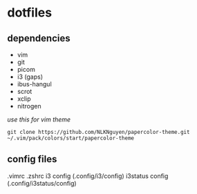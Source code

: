 # dotfiles

## dependencies
- vim
- git
- picom
- i3 (gaps)
- ibus-hangul 
- scrot
- xclip
- nitrogen

*use this for vim theme*

`git clone https://github.com/NLKNguyen/papercolor-theme.git ~/.vim/pack/colors/start/papercolor-theme`


## config files
.vimrc
.zshrc
i3 config (.config/i3/config)
i3status config (.config/i3status/config)
